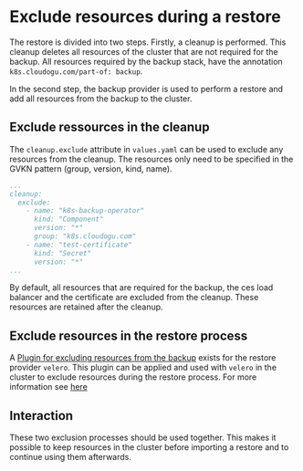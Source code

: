 # Exclude resources during a restore

The restore is divided into two steps. Firstly, a cleanup is performed. This cleanup deletes all
resources of the cluster that are not required for the backup. All resources required by the backup stack,
have the annotation `k8s.cloudogu.com/part-of: backup`.

In the second step, the backup provider is used to perform a restore and add all resources from the
backup to the cluster.

## Exclude ressources in the cleanup

The `cleanup.exclude` attribute in `values.yaml` can be used to exclude any resources from the cleanup.
The resources only need to be specified in the GVKN pattern (group, version, kind, name). 
```yaml
...
cleanup:
  exclude:
    - name: "k8s-backup-operator"
      kind: "Component"
      version: "*"
      group: "k8s.cloudogu.com"
    - name: "test-certificate"
      kind: "Secret"
      version: "*"
...
```
By default, all resources that are required for the backup, the ces load balancer and the certificate are excluded from the cleanup. 
These resources are retained after the cleanup.

## Exclude resources in the restore process

A [Plugin for excluding resources from the backup](https://github.com/cloudogu/velero-plugin-for-restore-exclude/) 
exists for the restore provider `velero`. 
This plugin can be applied and used with `velero` in the cluster to exclude resources during the
restore process. For more information see [here](https://github.com/cloudogu/k8s-velero/blob/develop/docs/exclude_out_of_restore_en.md)

## Interaction

These two exclusion processes should be used together. This makes it possible to keep resources
in the cluster before importing a restore and to continue using them afterwards.